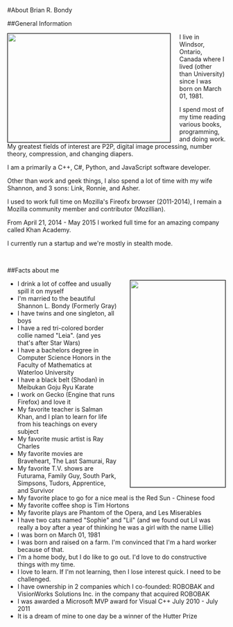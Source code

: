 #About Brian R. Bondy

##General Information

<img src="//www.brianbondy.com/static/img/family2.jpg" style="float:left; margin-right:20px; border: 1px solid black" height="250" width="375">
I live in Windsor, Ontario, Canada where I lived (other than University) since I was born on March 01, 1981.

I spend most of my time reading various books, programming, and doing work. My greatest fields of interest are P2P, digital image processing, number theory, compression, and changing diapers.

I am a primarily a C++, C#, Python, and JavaScript software developer.

Other than work and geek things, I also spend a lot of time with my wife Shannon, and 3 sons: Link, Ronnie, and Asher.

I used to work full time on Mozilla's Fireofx browser (2011-2014), I remain a Mozilla community member and contributor (Mozillian).

From April 21, 2014 - May 2015 I worked full time for an amazing company called Khan Academy.

I currently run a startup and we're mostly in stealth mode.

<br class="clearfloat">

##Facts about me

<img src="//www.brianbondy.com/static/img/brian-ronnie.jpg" width="219" height="476" style="float:right; margin-left:30px; border: 1px solid black">

- I drink a lot of coffee and usually spill it on myself
- I'm married to the beautiful Shannon L. Bondy (Formerly Gray)
- I have twins and one singleton, all boys
- I have a red tri-colored border collie named "Leia". (and yes that's after Star Wars)
- I have a bachelors degree in Computer Science Honors in the Faculty of Mathematics at Waterloo University
- I have a black belt (Shodan) in Meibukan Goju Ryu Karate
- I work on Gecko (Engine that runs Firefox) and love it
- My favorite teacher is Salman Khan, and I plan to learn for life from his teachings on every subject
- My favorite music artist is Ray Charles
- My favorite movies are Braveheart, The Last Samurai, Ray
- My favorite T.V. shows are Futurama, Family Guy, South Park, Simpsons, Tudors, Apprentice, and Survivor
- My favorite place to go for a nice meal is the Red Sun - Chinese food
- My favorite coffee shop is Tim Hortons
- My favorite plays are Phantom of the Opera, and Les Miserables
- I have two cats named "Sophie" and "Lil" (and we found out Lil was really a boy after a year of thinking he was a girl with the name Lillie)
- I was born on March 01, 1981
- I was born and raised on a farm. I'm convinced that I'm a hard worker because of that.
- I'm a home body, but I do like to go out.  I'd love to do constructive things with my time.
- I love to learn.  If I'm not learning, then I lose interest quick.  I need to be challenged.
- I have ownership in 2 companies which I co-founded: ROBOBAK and VisionWorks Solutions Inc. in the company that acquired ROBOBAK
- I was awarded a Microsoft MVP award for Visual C++ July 2010 - July 2011
- It is a dream of mine to one day be a winner of the Hutter Prize
